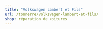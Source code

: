 ```yaml
---
title: "Volkswagen Lambert et Fils"
url: /tonnerre/volkswagen-lambert-et-fils/
shop: réparation de voitures
---
```

